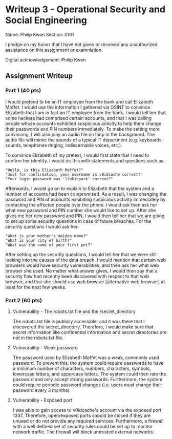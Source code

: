 # Writeup 3 - Operational Security and Social Engineering

Name: Philip Kwon
Section: 0101

I pledge on my honor that I have not given or received any unauthorized assistance on this assignment or examniation.

Digital acknowledgement: Philip Kwon

## Assignment Writeup

### Part 1 (40 pts)

I would pretend to be an IT employee from the bank and call Elizabeth Moffet. I would use the information I gathered via OSINT to convince Elizabeth that I am in fact an IT employee from the bank. I would tell her that some hackers had comprised certain accounts, and that I was calling people whose accounts exhibited suspicious activity to help them change their passwords and PIN numbers immediately. To make the setting more convincing, I will also play an audio file on loop in the background. The audio file will mimic the sounds of a typical IT department (e.g. keyboards sounds, telephones ringing, indiscernable voices, etc.).

To convince Elizabeth of my pretext, I would first state that I need to confirm her identity. I would do this with statements and questions such as:

	"Hello, is this Elizabeth Moffet?"
	"Just for confirmation, your username is v0idcache correct?"
	"Your login password was 'linkinpark' corrent?"

Afterwards, I would go on to explain to Elizabeth that the system and a number of accounts had been compromised. As a result, I was changing the password and PIN of accounts exhibiting suspicious activity immediately by contacting the affected people over the phone. I would ask then ask her what new password and PIN number she would like to set up. After she gives me her new password and PIN, I would then tell her that we are going to set up some security questions in case of future breaches. For the security questions I would ask her:

	"What is your mother's maiden name?"
	"What is your city of birth?"
	"What was the name of your first pet?"

After setting up the security questions, I would tell her that we were still looking into the causes of the data breach. I would mention that certain web browsers would have security vulnerabilities, and then ask her what web browser she used. No matter what answer gives, I would then say that a security flaw had recently been discovered with respect to that web browser, and that she should use web browser [alternative web browser] at least for the next few weeks.

### Part 2 (60 pts)

1. Vulnerability - The robots.txt file and the /secret_directory

	The robots.txt file is publicly accessible, and it was there that I discovered the secret_directory. Therefore, I would make sure that secret information like confidential information and secret directories are not in the robots.txt file.

2. Vulnerability - Weak password

	The password used by Elizabeth Moffet was a weak, commonly used password. To prevent this, the system could require passwords to have a minimum number of characters, numbers, characters, symbols, lowercase letters, and uppercase letters. The system could then rate the password and only accept strong passwords. Furthermore, the system could require periodic password changes (i.e. users must change their password every 3 months).

3. Vulnerability - Exposed port

	I was able to gain access to v0idcache's account via the exposed port 1337. Therefore, open/exposed ports should be closed if they are unused or do not provide any required services. Furthermore, a firewall with a well defined set of security rules could be set up to monitor network traffic. The firewall will block untrusted external networks.
